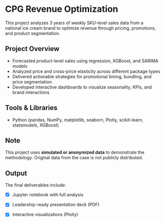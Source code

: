 # CPG Revenue Optimization

This project analyzes 3 years of weekly SKU-level sales data from a national ice cream brand to optimize revenue through pricing, promotions, and product segmentation.

## Project Overview

- Forecasted product-level sales using regression, XGBoost, and SARIMA models
- Analyzed price and cross-price elasticity across different package types
- Delivered actionable strategies for promotional timing, bundling, and price segmentation
- Developed interactive dashboards to visualize seasonality, KPIs, and brand interactions

## Tools & Libraries

- Python (pandas, NumPy, matplotlib, seaborn, Plotly, scikit-learn, statsmodels, XGBoost)

## Note

This project uses **simulated or anonymized data** to demonstrate the methodology. Original data from the case is not publicly distributed.

## Output

The final deliverables include:
- [x] Jupyter notebook with full analysis
- [x] Leadership-ready presentation deck (PDF)
- [x] Interactive visualizations (Plotly)

